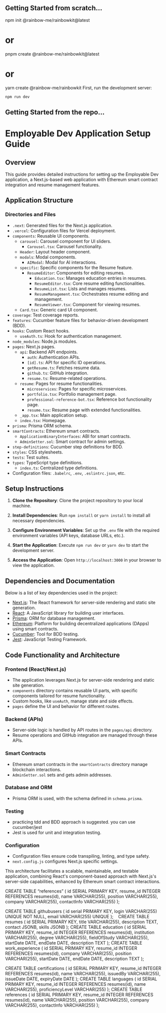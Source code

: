 

## Getting Started from scratch...

npm init @rainbow-me/rainbowkit@latest
# or
pnpm create @rainbow-me/rainbowkit@latest
# or
yarn create @rainbow-me/rainbowkit
First, run the development server:

```bash
npm run dev
```

## Getting Started from the repo...
# Employable Dev Application Setup Guide

## Overview
This guide provides detailed instructions for setting up the Employable Dev application, a Next.js-based web application with Ethereum smart contract integration and resume management features.

## Application Structure

### Directories and Files

- `.next`: Generated files for the Next.js application.
- `.vercel`: Configuration files for Vercel deployment.
- `components`: Reusable UI components.
  - `carousel`: Carousel component for UI sliders.
    - `Carousel.tsx`: Carousel functionality.
  - `Header`: Layout header component.
  - `modals`: Modal components.
    - `AIModal`: Modal for AI interactions.
  - `specific`: Specific components for the Resume feature.
    - `ResumeEditor`: Components for editing resumes.
      - `Education.tsx`: Manages education entries in resumes.
      - `ResumeEditor.tsx`: Core resume editing functionalities.
      - `ResumeList.tsx`: Lists and manages resumes.
      - `ResumeManagement.tsx`: Orchestrates resume editing and management.
      - `ResumeViewer.tsx`: Component for viewing resumes.
  - `Card.tsx`: Generic card UI component.
- `coverage`: Test coverage reports.
- `features`: Cucumber feature files for behavior-driven development (BDD).
- `hooks`: Custom React hooks.
  - `useAuth.ts`: Hook for authentication management.
- `node_modules`: Node.js modules.
- `pages`: Next.js pages.
  - `api`: Backend API endpoints.
    - `auth`: Authentication APIs.
    - `[id].ts`: API for specific ID operations.
    - `getResume.ts`: Fetches resume data.
    - `github.ts`: GitHub integration.
    - `resume.ts`: Resume-related operations.
  - `resume`: Pages for resume functionalities.
    - `microservices`: Pages for specific microservices.
    - `portfolio.tsx`: Portfolio management page.
    - `professional-reference-bot.tsx`: Reference bot functionality page.
    - `resume.tsx`: Resume page with extended functionalities.
  - `_app.tsx`: Main application setup.
  - `index.tsx`: Homepage.
- `prisma`: Prisma ORM schema.
- `smartContracts`: Ethereum smart contracts.
  - `ApplicationBinaryInterfaces`: ABI for smart contracts.
  - `AdminSetter.sol`: Smart contract for admin settings.
- `step-definitions`: Cucumber step definitions for BDD.
- `styles`: CSS stylesheets.
- `tests`: Test suites.
- `types`: TypeScript type definitions.
  - `index.ts`: Centralized type definitions.
- Configuration files: `.babelrc`, `.env`, `.eslintrc.json`, etc.

## Setup Instructions

1. **Clone the Repository**: Clone the project repository to your local machine.

2. **Install Dependencies**: Run `npm install` or `yarn install` to install all necessary dependencies.

3. **Configure Environment Variables**: Set up the `.env` file with the required environment variables (API keys, database URLs, etc.).

4. **Start the Application**: Execute `npm run dev` or `yarn dev` to start the development server.

5. **Access the Application**: Open `http://localhost:3000` in your browser to view the application.

## Dependencies and Documentation

Below is a list of key dependencies used in the project:

- [Next.js](https://nextjs.org/docs): The React framework for server-side rendering and static site generation.
- [React](https://reactjs.org/docs/getting-started.html): A JavaScript library for building user interfaces.
- [Prisma](https://www.prisma.io/docs/): ORM for database management.
- [Ethereum](https://ethereum.org/en/developers/docs/): Platform for building decentralized applications (DApps) using smart contracts.
- [Cucumber](https://cucumber.io/docs): Tool for BDD testing.
- [Jest](https://jestjs.io/docs/getting-started): JavaScript Testing Framework.

## Code Functionality and Architecture

### Frontend (React/Next.js)

- The application leverages Next.js for server-side rendering and static site generation.
- `components` directory contains reusable UI parts, with specific components tailored for resume functionality.
- Custom hooks, like `useAuth`, manage state and side effects.
- `pages` define the UI and behavior for different routes.

### Backend (APIs)

- Server-side logic is handled by API routes in the `pages/api` directory.
- Resume operations and GitHub integration are managed through these APIs.

### Smart Contracts

- Ethereum smart contracts in the `smartContracts` directory manage blockchain interactions.
- `AdminSetter.sol` sets and gets admin addresses.

### Database and ORM

- Prisma ORM is used, with the schema defined in `schema.prisma`.

### Testing

- practicing tdd and BDD approach is suggested. you can use cucumber/jest 
- Jest is used for unit and integration testing.

### Configuration

- Configuration files ensure code transpiling, linting, and type safety.
- `next.config.js` configures Next.js specific settings.

This architecture facilitates a scalable, maintainable, and testable application, combining React's component-based approach with Next.js's server-side capabilities, enhanced by Ethereum smart contract interactions.



CREATE TABLE “references” (
    id SERIAL PRIMARY KEY,
    resume_id INTEGER REFERENCES resumes(id),
    name VARCHAR(255),
    position VARCHAR(255),
    company VARCHAR(255),
    contactInfo VARCHAR(255)
);


CREATE TABLE githubusers (
  id serial PRIMARY KEY,
  login VARCHAR(255) UNIQUE NOT NULL,
  email VARCHAR(255) UNIQUE
);    CREATE TABLE resumes (
    id SERIAL PRIMARY KEY,
    title VARCHAR(255),
    description TEXT,
    contact JSONB,
    skills JSONB
);
CREATE TABLE education (
    id SERIAL PRIMARY KEY,
    resume_id INTEGER REFERENCES resumes(id),
    institution VARCHAR(255),
    degree VARCHAR(255),
    fieldOfStudy VARCHAR(255),
    startDate DATE,
    endDate DATE,
    description TEXT
);
CREATE TABLE work_experience (
    id SERIAL PRIMARY KEY,
    resume_id INTEGER REFERENCES resumes(id),
    company VARCHAR(255),
    position VARCHAR(255),
    startDate DATE,
    endDate DATE,
    description TEXT
);

CREATE TABLE certifications (
    id SERIAL PRIMARY KEY,
    resume_id INTEGER REFERENCES resumes(id),
    name VARCHAR(255),
    issuedBy VARCHAR(255),
    issueDate DATE,
    expiryDate DATE
);
CREATE TABLE languages (
    id SERIAL PRIMARY KEY,
    resume_id INTEGER REFERENCES resumes(id),
    name VARCHAR(255),
    proficiencyLevel VARCHAR(255)
);
CREATE TABLE references (
    id SERIAL PRIMARY KEY,
    resume_id INTEGER REFERENCES resumes(id),
    name VARCHAR(255),
    position VARCHAR(255),
    company VARCHAR(255),
    contactInfo VARCHAR(255)
);

